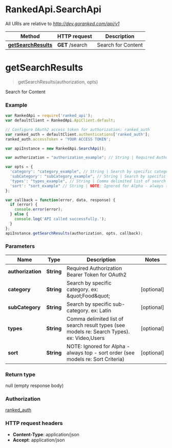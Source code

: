# RankedApi.SearchApi

All URIs are relative to *http://dev.goranked.com/api/v1*

Method | HTTP request | Description
------------- | ------------- | -------------
[**getSearchResults**](SearchApi.md#getSearchResults) | **GET** /search | Search for Content


<a name="getSearchResults"></a>
# **getSearchResults**
> getSearchResults(authorization, opts)

Search for Content

### Example
```javascript
var RankedApi = require('ranked_api');
var defaultClient = RankedApi.ApiClient.default;

// Configure OAuth2 access token for authorization: ranked_auth
var ranked_auth = defaultClient.authentications['ranked_auth'];
ranked_auth.accessToken = 'YOUR ACCESS TOKEN';

var apiInstance = new RankedApi.SearchApi();

var authorization = "authorization_example"; // String | Required Authorization Bearer Token for OAuth2

var opts = { 
  'category': "category_example", // String | Search by specific category. ex: \"Food\"
  'subCategory': "subCategory_example", // String | Search by specific sub-category. ex: Latin
  'types': "types_example", // String | Comma delimited list of search result types (see models re: Search Types). ex: Video,Users
  'sort': "sort_example" // String | NOTE: Ignored for Alpha - always top - sort order (see models re: Sort Criteria)
};

var callback = function(error, data, response) {
  if (error) {
    console.error(error);
  } else {
    console.log('API called successfully.');
  }
};
apiInstance.getSearchResults(authorization, opts, callback);
```

### Parameters

Name | Type | Description  | Notes
------------- | ------------- | ------------- | -------------
 **authorization** | **String**| Required Authorization Bearer Token for OAuth2 | 
 **category** | **String**| Search by specific category. ex: \&quot;Food\&quot; | [optional] 
 **subCategory** | **String**| Search by specific sub-category. ex: Latin | [optional] 
 **types** | **String**| Comma delimited list of search result types (see models re: Search Types). ex: Video,Users | [optional] 
 **sort** | **String**| NOTE: Ignored for Alpha - always top - sort order (see models re: Sort Criteria) | [optional] 

### Return type

null (empty response body)

### Authorization

[ranked_auth](../README.md#ranked_auth)

### HTTP request headers

 - **Content-Type**: application/json
 - **Accept**: application/json

